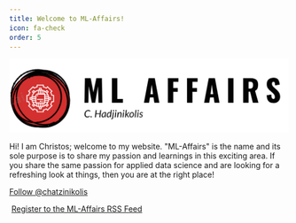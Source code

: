 ```yaml
---
title: Welcome to ML-Affairs!
icon: fa-check
order: 5
---
```

<a href="#" class="image featured"><img src="assets/images/ML-Affairs-Logo.png" alt="" /></a>

Hi! I am Christos; welcome to my website. "ML-Affairs" is the name and its sole purpose is to share my
  passion and learnings in this exciting area. If you share the same
  passion for applied data science and are looking for a refreshing look at things, then you are at the right place!
  <p><a href="https://twitter.com/chatzinikolis?ref_src=twsrc%5Etfw" class="twitter-follow-button" data-size="large" data-show-count="false">Follow @chatzinikolis</a><script async src="https://platform.twitter.com/widgets.js" charset="utf-8"></script></p>
  <p><a href="http://feeds.feedburner.com/MlAffairs" rel="alternate" type="application/rss+xml"><img src="//feedburner.google.com/fb/images/pub/feed-icon32x32.png" alt="" style="vertical-align:middle;border:0"/></a>&nbsp;<a href="http://feeds.feedburner.com/MlAffairs" rel="alternate" type="application/rss+xml">Register to the ML-Affairs RSS Feed</a></p>